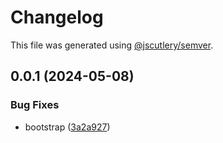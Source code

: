 # Changelog

This file was generated using [@jscutlery/semver](https://github.com/jscutlery/semver).

## 0.0.1 (2024-05-08)


### Bug Fixes

* bootstrap ([3a2a927](https://github.com/adamghowiba/semrel-test/commit/3a2a927fe54e7d1f187272937c50429f59ccf78e))
